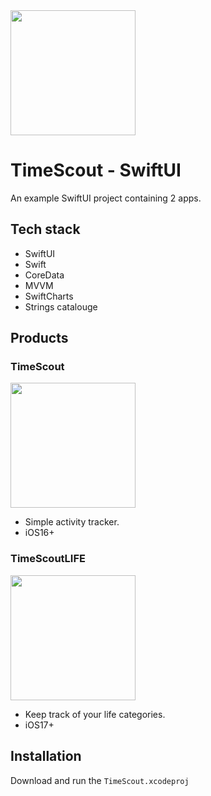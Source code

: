 
<img src="https://github.com/user-attachments/assets/87c109a8-deeb-4680-9d40-fd3b921fcde9" width="200"/>

# TimeScout - SwiftUI

An example SwiftUI project containing 2 apps.

## Tech stack
- SwiftUI
- Swift
- CoreData
- MVVM
- SwiftCharts
- Strings catalouge

## Products
### TimeScout

<img src="https://github.com/user-attachments/assets/d3c98bf0-9ad4-4d4a-ac0b-792c6a98dfc8" width="200"/>

- Simple activity tracker.
- iOS16+


### TimeScoutLIFE

<img src="https://github.com/user-attachments/assets/31fb635f-52d5-43e3-898b-306c70c6b945" width="200"/>

- Keep track of your life categories.
- iOS17+

## Installation

Download and run the `TimeScout.xcodeproj`
